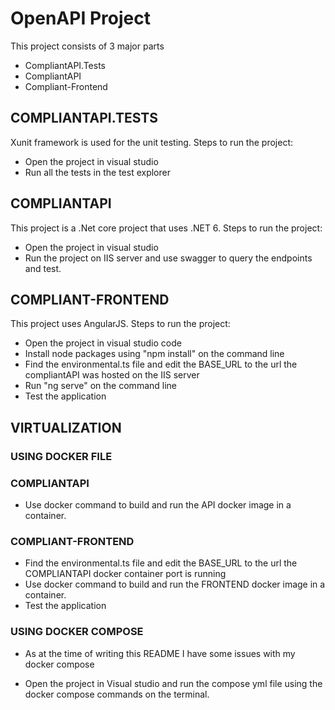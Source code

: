 # OpenAPI Project

This project consists of 3 major parts
- CompliantAPI.Tests
- CompliantAPI
- Compliant-Frontend

## COMPLIANTAPI.TESTS
Xunit framework is used for the unit testing.
Steps to run the project:
- Open the project in visual studio
- Run all the tests in the test explorer

## COMPLIANTAPI
This project is a .Net core project that uses .NET 6.
Steps to run the project:
- Open the project in visual studio
- Run the project on IIS server and use swagger to query the endpoints and test.

## COMPLIANT-FRONTEND
This project uses AngularJS.
Steps to run the project:
- Open the project in visual studio code
- Install node packages using "npm install" on the command line
- Find the environmental.ts file and edit the BASE_URL to the url the compliantAPI was hosted on the IIS  server
- Run "ng serve" on the command line
- Test the application

## VIRTUALIZATION

### USING DOCKER FILE
  ### COMPLIANTAPI
  - Use docker command to build and run the API docker image in a container.
  ### COMPLIANT-FRONTEND
  - Find the environmental.ts file and edit the BASE_URL to the url the COMPLIANTAPI docker container port is running
  - Use docker command to build and run the FRONTEND docker image in a container.
  - Test the application

### USING DOCKER COMPOSE
* As at the time of writing this README I have some issues with my docker compose
- Open the project in Visual studio and run the compose yml file using the docker compose commands on the terminal.


